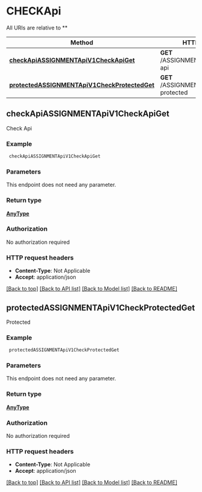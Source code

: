 # CHECKApi

All URIs are relative to **

Method | HTTP request | Description
------------- | ------------- | -------------
[**checkApiASSIGNMENTApiV1CheckApiGet**](CHECKApi.md#checkApiASSIGNMENTApiV1CheckApiGet) | **GET** /ASSIGNMENT/api/v1/check-api | Check Api
[**protectedASSIGNMENTApiV1CheckProtectedGet**](CHECKApi.md#protectedASSIGNMENTApiV1CheckProtectedGet) | **GET** /ASSIGNMENT/api/v1/check-protected | Protected



## checkApiASSIGNMENTApiV1CheckApiGet

Check Api

### Example

```bash
 checkApiASSIGNMENTApiV1CheckApiGet
```

### Parameters

This endpoint does not need any parameter.

### Return type

[**AnyType**](AnyType.md)

### Authorization

No authorization required

### HTTP request headers

- **Content-Type**: Not Applicable
- **Accept**: application/json

[[Back to top]](#) [[Back to API list]](../README.md#documentation-for-api-endpoints) [[Back to Model list]](../README.md#documentation-for-models) [[Back to README]](../README.md)


## protectedASSIGNMENTApiV1CheckProtectedGet

Protected

### Example

```bash
 protectedASSIGNMENTApiV1CheckProtectedGet
```

### Parameters

This endpoint does not need any parameter.

### Return type

[**AnyType**](AnyType.md)

### Authorization

No authorization required

### HTTP request headers

- **Content-Type**: Not Applicable
- **Accept**: application/json

[[Back to top]](#) [[Back to API list]](../README.md#documentation-for-api-endpoints) [[Back to Model list]](../README.md#documentation-for-models) [[Back to README]](../README.md)

